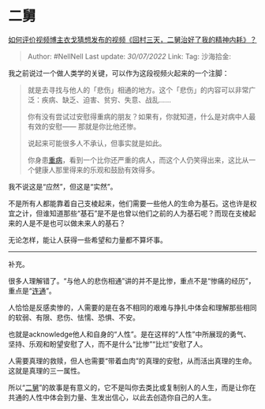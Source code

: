 # 二舅
[如何评价视频博主衣戈猜想发布的视频《回村三天，二舅治好了我的精神内耗》？](https://www.zhihu.com/question/545268208/answer/2592684763)

> Author: #NellNell
> Last update: *30/07/2022*
> Link:
> Tag:
> 沙海拾金:

我之前说过一个做人类学的关键，可以作为这段视频火起来的一个注脚：

> 就是去寻找与他人的「悲伤」相通的地方。这个「悲伤」的内容可以非常广泛：疾病、缺乏、迫害、贫穷、失意、战乱……
>
> 你有没有尝试过安慰得重病的朋友？如果有，你就知道，什么是对病中人最有效的安慰—— 那就是你比他还惨。
>
> 说起来可能很多人不承认，但事实就是如此。
>
> 你身患[重病](https://www.zhihu.com/search?q=%E9%87%8D%E7%97%85&search_source=Entity&hybrid_search_source=Entity&hybrid_search_extra=%7B%22sourceType%22%3A%22answer%22%2C%22sourceId%22%3A2592684763%7D)，看到一个比你还严重的病人，而这个人仍笑得出来，这比从一个健康人那里得来的乐观和鼓励有效得多。

我不说这是“应然”，但这是“实然”。

不是所有人都能靠着自己支棱起来，他们需要一些他人的生命为基石。这也许是权宜之计，但谁知道那些“基石”是不是也曾以他们之前的人为基石呢？而现在支棱起来的人是不是也可以做未来人的基石？

无论怎样，能让人获得一些希望和力量都不算坏事。

---

补充。

很多人理解错了。“与他人的悲伤相通”讲的并不是比惨，重点不是“惨痛的经历”，重点是“[连通](https://www.zhihu.com/search?q=%E8%BF%9E%E9%80%9A&search_source=Entity&hybrid_search_source=Entity&hybrid_search_extra=%7B%22sourceType%22%3A%22answer%22%2C%22sourceId%22%3A2592684763%7D)”。

人恰恰是反感卖惨的，人需要的是在各不相同的艰难与挣扎中体会和理解那些相同的软弱、有限、悲伤、怯懦、恐惧、不安。

也就是acknowledge他人和自身的“人性”。是在这样的“人性”中所展现的勇气、坚持、乐观和盼望安慰了人，而不是什么“比惨”“比烂”安慰了人。

人需要真理的救赎，但人也需要“带着血肉”的真理的安慰，从而活出真理的生命。这就是真理的三一属性。

所以“[二舅](https://www.zhihu.com/search?q=%E4%BA%8C%E8%88%85&search_source=Entity&hybrid_search_source=Entity&hybrid_search_extra=%7B%22sourceType%22%3A%22answer%22%2C%22sourceId%22%3A2592684763%7D)”的故事是有意义的，它不是叫你去类比或复制别人的人生，而是让你在共通的人性中体会到力量、生发出信心，以此去创造你自己的人生。
